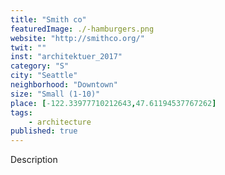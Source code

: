 ```yaml
---
title: "Smith co"
featuredImage: ./-hamburgers.png
website: "http://smithco.org/"
twit: ""
inst: "architektuer_2017"
category: "S"
city: "Seattle"
neighborhood: "Downtown"
size: "Small (1-10)"
place: [-122.33977710212643,47.61194537767262]
tags:
    - architecture
published: true
---
```


Description
